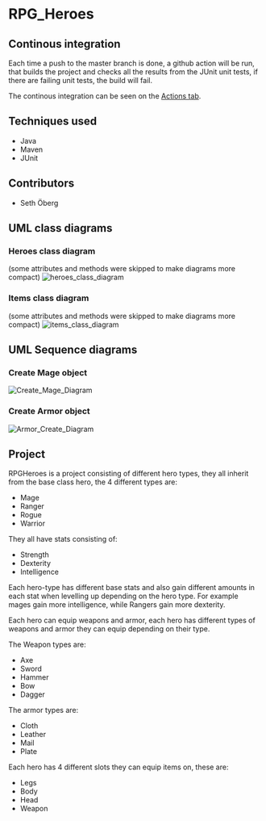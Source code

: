 # RPG_Heroes

## Continous integration 
Each time a push to the master branch is done, a github action will be run, that builds the project and checks all the results from the JUnit unit tests, if there are failing unit tests, the build will fail. 

The continous integration can be seen on the [Actions tab](https://github.com/SethOberg/RPG_Heroes/actions).

## Techniques used
* Java 
* Maven
* JUnit

## Contributors 
* Seth Öberg

## UML class diagrams 

### Heroes class diagram
(some attributes and methods were skipped to make diagrams more compact)
![heroes_class_diagram](https://user-images.githubusercontent.com/48513637/219433094-e6fb6f6b-20ae-4bb5-a80b-88c5888093a1.png)

### Items class diagram 
(some attributes and methods were skipped to make diagrams more compact)
![items_class_diagram](https://user-images.githubusercontent.com/48513637/219433128-d55dd2c4-d1a1-41e8-975c-eed1b6714be8.png)

## UML Sequence diagrams

### Create Mage object
![Create_Mage_Diagram](https://user-images.githubusercontent.com/48513637/219955293-8dee72ce-077a-4037-a8ed-9449d2333053.jpg)


### Create Armor object
![Armor_Create_Diagram](https://user-images.githubusercontent.com/48513637/219615433-edfe64b3-2654-4881-827f-7e7de787b30a.jpg)


## Project
RPGHeroes is a project consisting of different hero types, they all inherit from the base class hero, the 4 different types are: 
* Mage
* Ranger
* Rogue
* Warrior

They all have stats consisting of: 
* Strength
* Dexterity
* Intelligence 

Each hero-type has different base stats and also gain different amounts in each stat when levelling up depending on the hero type. For example mages gain more intelligence, while Rangers gain more dexterity. 

Each hero can equip weapons and armor, each hero has different types of weapons and armor they can equip depending on their type. 

The Weapon types are:
* Axe 
* Sword 
* Hammer 
* Bow 
* Dagger 

The armor types are: 
* Cloth
* Leather 
* Mail
* Plate 

Each hero has 4 different slots they can equip items on, these are: 
* Legs
* Body
* Head 
* Weapon
